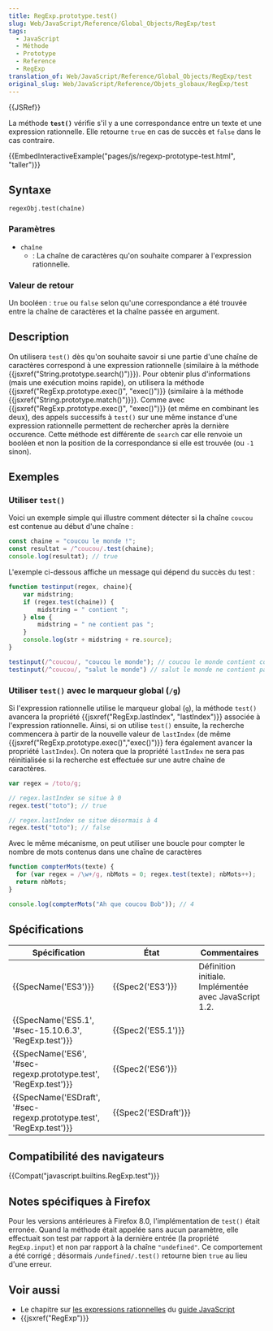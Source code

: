 ```yaml
---
title: RegExp.prototype.test()
slug: Web/JavaScript/Reference/Global_Objects/RegExp/test
tags:
  - JavaScript
  - Méthode
  - Prototype
  - Reference
  - RegExp
translation_of: Web/JavaScript/Reference/Global_Objects/RegExp/test
original_slug: Web/JavaScript/Reference/Objets_globaux/RegExp/test
---
```

{{JSRef}}

La méthode **`test()`** vérifie s'il y a une correspondance entre un texte et une expression rationnelle. Elle retourne `true` en cas de succès et `false` dans le cas contraire.

{{EmbedInteractiveExample("pages/js/regexp-prototype-test.html", "taller")}}

## Syntaxe

    regexObj.test(chaîne)

### Paramètres

- `chaîne`
  - : La chaîne de caractères qu'on souhaite comparer à l'expression rationnelle.

### Valeur de retour

Un booléen : `true` ou `false` selon qu'une correspondance a été trouvée entre la chaîne de caractères et la chaîne passée en argument.

## Description

On utilisera `test()` dès qu'on souhaite savoir si une partie d'une chaîne de caractères correspond à une expression rationnelle (similaire à la méthode {{jsxref("String.prototype.search()")}}). Pour obtenir plus d'informations (mais une exécution moins rapide), on utilisera la méthode {{jsxref("RegExp.prototype.exec()", "exec()")}} (similaire à la méthode {{jsxref("String.prototype.match()")}}). Comme avec {{jsxref("RegExp.prototype.exec()", "exec()")}} (et même en combinant les deux), des appels successifs à `test()` sur une même instance d'une expression rationnelle permettent de rechercher après la dernière occurence. Cette méthode est différente de `search` car elle renvoie un booléen et non la position de la correspondance si elle est trouvée (ou `-1` sinon).

## Exemples

### Utiliser `test()`

Voici un exemple simple qui illustre comment détecter si la chaîne `coucou` est contenue au début d'une chaîne :

```js
const chaine = "coucou le monde !";
const resultat = /^coucou/.test(chaine);
console.log(resultat); // true
```

L'exemple ci-dessous affiche un message qui dépend du succès du test :

```js
function testinput(regex, chaine){
    var midstring;
    if (regex.test(chaine)) {
        midstring = " contient ";
    } else {
        midstring = " ne contient pas ";
    }
    console.log(str + midstring + re.source);
}

testinput(/^coucou/, "coucou le monde"); // coucou le monde contient coucou
testinput(/^coucou/, "salut le monde") // salut le monde ne contient pas coucou
```

### Utiliser `test()` avec le marqueur global (`/g`)

Si l'expression rationnelle utilise le marqueur global (`g`), la méthode `test()` avancera la propriété {{jsxref("RegExp.lastIndex", "lastIndex")}} associée à l'expression rationnelle. Ainsi, si on utilise `test()` ensuite, la recherche commencera à partir de la nouvelle valeur de `lastIndex` (de même {{jsxref("RegExp.prototype.exec()","exec()")}} fera également avancer la propriété `lastIndex`). On notera que la propriété `lastIndex` ne sera pas réinitialisée si la recherche est effectuée sur une autre chaîne de caractères.

```js
var regex = /toto/g;

// regex.lastIndex se situe à 0
regex.test("toto"); // true

// regex.lastIndex se situe désormais à 4
regex.test("toto"); // false
```

Avec le même mécanisme, on peut utiliser une boucle pour compter le nombre de mots contenus dans une chaîne de caractères

```js
function compterMots(texte) {
  for (var regex = /\w+/g, nbMots = 0; regex.test(texte); nbMots++);
  return nbMots;
}

console.log(compterMots("Ah que coucou Bob")); // 4
```

## Spécifications

| Spécification                                                                                | État                         | Commentaires                                          |
| -------------------------------------------------------------------------------------------- | ---------------------------- | ----------------------------------------------------- |
| {{SpecName('ES3')}}                                                                     | {{Spec2('ES3')}}         | Définition initiale. Implémentée avec JavaScript 1.2. |
| {{SpecName('ES5.1', '#sec-15.10.6.3', 'RegExp.test')}}                     | {{Spec2('ES5.1')}}     |                                                       |
| {{SpecName('ES6', '#sec-regexp.prototype.test', 'RegExp.test')}}         | {{Spec2('ES6')}}         |                                                       |
| {{SpecName('ESDraft', '#sec-regexp.prototype.test', 'RegExp.test')}} | {{Spec2('ESDraft')}} |                                                       |

## Compatibilité des navigateurs

{{Compat("javascript.builtins.RegExp.test")}}

## Notes spécifiques à Firefox

Pour les versions antérieures à Firefox 8.0, l'implémentation de `test()` était erronée. Quand la méthode était appelée sans aucun paramètre, elle effectuait son test par rapport à la dernière entrée (la propriété `RegExp.input`) et non par rapport à la chaîne `"undefined"`. Ce comportement a été corrigé  ; désormais `/undefined/.test()` retourne bien `true` au lieu d'une erreur.

## Voir aussi

- Le chapitre sur [les expressions rationnelles](/fr/docs/Web/JavaScript/Guide/Expressions_régulières) du [guide JavaScript](/fr/docs/Web/JavaScript/Guide)
- {{jsxref("RegExp")}}
